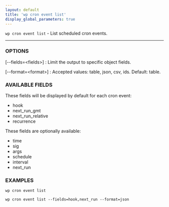 ```yaml
---
layout: default
title: 'wp cron event list'
display_global_parameters: true
---
```


`wp cron event list` - List scheduled cron events.

<hr />

### OPTIONS

[\--fields=&lt;fields&gt;]
: Limit the output to specific object fields.

[\--format=&lt;format&gt;]
: Accepted values: table, json, csv, ids. Default: table.

### AVAILABLE FIELDS

These fields will be displayed by default for each cron event:
* hook
* next_run_gmt
* next_run_relative
* recurrence

These fields are optionally available:
* time
* sig
* args
* schedule
* interval
* next_run

### EXAMPLES

    wp cron event list

    wp cron event list --fields=hook,next_run --format=json



